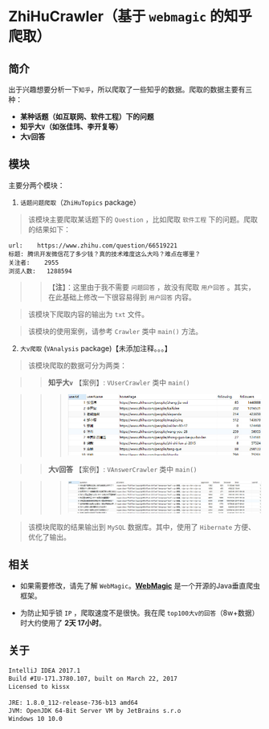 # ZhiHuCrawler（基于 `webmagic` 的知乎爬取）

## 简介

出于兴趣想要分析一下`知乎`，所以爬取了一些知乎的数据。爬取的数据主要有三种：
- **某种话题（如互联网、软件工程）下的问题**
- **知乎大`V`（如张佳玮、李开复等）**
- **大`V`回答**

## 模块

主要分两个模块：

1. `话题问题爬取`（`ZhiHuTopics` package）

> 该模块主要爬取某话题下的 `Question` ，比如爬取 `软件工程` 下的问题。爬取的结果如下：

    url:	https://www.zhihu.com/question/66519221
    标题:	腾讯开发微信花了多少钱？真的技术难度这么大吗？难点在哪里？
    关注者:	2955
    浏览人数:	1288594

>> 【**注**】：这里由于我不需要 `问题回答` ，故没有爬取 `用户回答` 。其实，在此基础上修改一下很容易得到 `用户回答` 内容。

> 该模块下爬取内容的输出为 `txt` 文件。

> 该模块的使用案例，请参考 `Crawler` 类中 `main()` 方法。

2. `大v爬取` (`VAnalysis` package)【未添加注释。。。】

> 该模块爬取的数据可分为两类：

>> **知乎大`v`** 【案例】: `VUserCrawler` 类中 `main()`

>>> ![users](/src/main/resources/img/users.jpg)

>> **大`V`回答** 【案例】: `VAnswerCrawler` 类中 `main()`

>>> ![answers](/src/main/resources/img/answers.jpg)

> 该模块爬取的结果输出到 `MySQL` 数据库。其中，使用了 `Hibernate` 方便、优化了输出。

## 相关

- 如果需要修改，请先了解 `WebMagic`。[**WebMagic**](https://github.com/code4craft/webmagic) 是一个开源的Java垂直爬虫框架。

- 为防止知乎锁 `IP` ，爬取速度不是很快。我在爬 `top100大v的回答`（8w+数据） 时大约使用了 **2天 17小时**。

## 关于

    IntelliJ IDEA 2017.1
    Build #IU-171.3780.107, built on March 22, 2017
    Licensed to kissx
    
    JRE: 1.8.0_112-release-736-b13 amd64
    JVM: OpenJDK 64-Bit Server VM by JetBrains s.r.o
    Windows 10 10.0